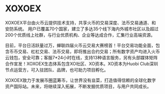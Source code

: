 # 

# XOXOEX

XOXOEX平台由火币云提供技术支持，共享火币的交易深度、法币交易通道、和安防系统。 用户已覆盖70个国家，建立了多达35个线下海内外城市社区以及超过200个优质线上社群，与行业优质机构、企业等达成合作，汇集行业高端资源。

目前，平台日活跃量过万，蝉联四届火币云交易大赛榜首！平台交易功能全面，包含币币交易、杠杠交易、法币交易，即将推出合约交易；所有数字资产均进入火币云钱包，安全可靠；客服7*24小时在线，支持13种语言服务，另有头部媒体矩阵合作宣发！XOXOEX生态体系包含XO社区、XO资本。XO资本为Huobi Club深圳节点运营方，可入驻团队、品牌，也可助力项目孵化。

XOXOEX致力于发展币圈蓝筹币，让世界没有韭菜，打造值得信赖的全球化数字资产国际站。未来，将继续深入拓展，不断发掘优质项目，与用户共同成长。

